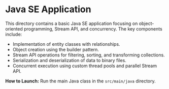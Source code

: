 # Java SE Application  
This directory contains a basic Java SE application focusing on object-oriented programming, Stream API, and concurrency. The key components include:  
- Implementation of entity classes with relationships.  
- Object creation using the builder pattern.  
- Stream API operations for filtering, sorting, and transforming collections.  
- Serialization and deserialization of data to binary files.  
- Concurrent execution using custom thread pools and parallel Stream API.  

**How to Launch:**
Run the main Java class in the `src/main/java` directory.